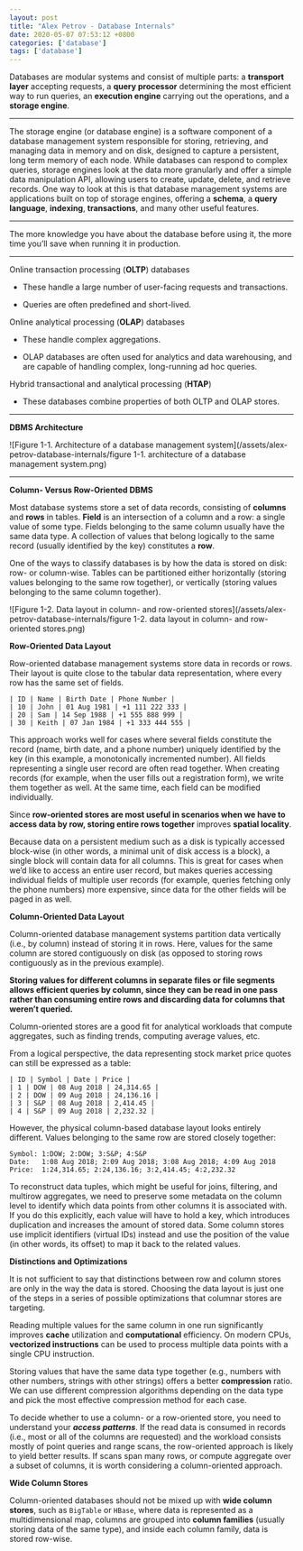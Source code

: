 ```yaml
---
layout: post
title: "Alex Petrov - Database Internals"
date: 2020-05-07 07:53:12 +0800
categories: ['database']
tags: ['database']
---
```


Databases are modular systems and consist of multiple parts: a **transport layer**
accepting requests, a **query processor** determining the most efficient way to
run queries, an **execution engine** carrying out the operations, and a **storage
engine**.

- - -

The storage engine (or database engine) is a software component of a
database management system responsible for storing, retrieving, and
managing data in memory and on disk, designed to capture a persistent, long term
memory of each node. While databases can respond to
complex queries, storage engines look at the data more granularly and offer a
simple data manipulation API, allowing users to create, update, delete, and
retrieve records. One way to look at this is that database management systems
are applications built on top of storage engines, offering a **schema**, a **query
language**, **indexing**, **transactions**, and many other useful features.

- - -

The more knowledge you have about the database before using it, the
more time you’ll save when running it in production.

- - -

Online transaction processing (**OLTP**) databases

- These handle a large number of user-facing requests and transactions.

- Queries are often predefined and short-lived.

Online analytical processing (**OLAP**) databases

- These handle complex aggregations.

- OLAP databases are often used for analytics and data warehousing, and are capable of handling complex, long-running ad hoc queries.

Hybrid transactional and analytical processing (**HTAP**)

- These databases combine properties of both OLTP and OLAP stores.

- - -

**DBMS Architecture**

![Figure 1-1. Architecture of a database management system](/assets/alex-petrov-database-internals/figure 1-1. architecture of a database management system.png)

- - -

**Column- Versus Row-Oriented DBMS**

Most database systems store a set of data records, consisting of **columns** and
**rows** in tables. **Field** is an intersection of a column and a row: a single value
of some type. Fields belonging to the same column usually have the same
data type. A collection of values that belong logically to the same record (usually identified by the key)
constitutes a **row**.

One of the ways to classify databases is by how the data is stored on disk:
row- or column-wise. Tables can be partitioned either horizontally (storing
values belonging to the same row together), or vertically (storing values
belonging to the same column together).

![Figure 1-2. Data layout in column- and row-oriented stores](/assets/alex-petrov-database-internals/figure 1-2. data layout in column- and row-oriented stores.png)

**Row-Oriented Data Layout**

Row-oriented database management systems store data in records or rows.
Their layout is quite close to the tabular data representation, where every row
has the same set of fields.

```none
| ID | Name | Birth Date | Phone Number |
| 10 | John | 01 Aug 1981 | +1 111 222 333 |
| 20 | Sam | 14 Sep 1988 | +1 555 888 999 |
| 30 | Keith | 07 Jan 1984 | +1 333 444 555 |
```

This approach works well for cases where several fields constitute the record
(name, birth date, and a phone number) uniquely identified by the key (in this
example, a monotonically incremented number). All fields representing a
single user record are often read together. When creating records (for
example, when the user fills out a registration form), we write them together
as well. At the same time, each field can be modified individually.

Since **row-oriented stores are most useful in scenarios when we have to
access data by row, storing entire rows together** improves **spatial locality**.

Because data on a persistent medium such as a disk is typically accessed
block-wise (in other words, a minimal unit of disk access is a block), a single
block will contain data for all columns. This is great for cases when we’d like
to access an entire user record, but makes queries accessing individual fields
of multiple user records (for example, queries fetching only the phone
numbers) more expensive, since data for the other fields will be paged in as
well.

**Column-Oriented Data Layout**

Column-oriented database management systems partition data vertically (i.e.,
by column) instead of storing it in rows. Here, values for the same column
are stored contiguously on disk (as opposed to storing rows contiguously as
in the previous example).

**Storing values for different columns
in separate files or file segments allows efficient queries by column, since
they can be read in one pass rather than consuming entire rows and
discarding data for columns that weren’t queried.**

Column-oriented stores are a good fit for analytical workloads that compute
aggregates, such as finding trends, computing average values, etc.

From a logical perspective, the data representing stock market price quotes
can still be expressed as a table:

```none
| ID | Symbol | Date | Price |
| 1 | DOW | 08 Aug 2018 | 24,314.65 |
| 2 | DOW | 09 Aug 2018 | 24,136.16 |
| 3 | S&P | 08 Aug 2018 | 2,414.45 |
| 4 | S&P | 09 Aug 2018 | 2,232.32 |
```

However, the physical column-based database layout looks entirely different.
Values belonging to the same row are stored closely together:

```none
Symbol: 1:DOW; 2:DOW; 3:S&P; 4:S&P
Date:   1:08 Aug 2018; 2:09 Aug 2018; 3:08 Aug 2018; 4:09 Aug 2018
Price:  1:24,314.65; 2:24,136.16; 3:2,414.45; 4:2,232.32
```

To reconstruct data tuples, which might be useful for joins, filtering, and
multirow aggregates, we need to preserve some metadata on the column level
to identify which data points from other columns it is associated with. If you
do this explicitly, each value will have to hold a key, which introduces
duplication and increases the amount of stored data. Some column stores use
implicit identifiers (virtual IDs) instead and use the position of the value (in
other words, its offset) to map it back to the related values.

**Distinctions and Optimizations**

It is not sufficient to say that distinctions between row and column stores are
only in the way the data is stored. Choosing the data layout is just one of the
steps in a series of possible optimizations that columnar stores are targeting.

Reading multiple values for the same column in one run significantly
improves **cache** utilization and **computational** efficiency. On modern CPUs,
**vectorized instructions** can be used to process multiple data points with a
single CPU instruction.

Storing values that have the same data type together (e.g., numbers with other
numbers, strings with other strings) offers a better **compression** ratio. We can
use different compression algorithms depending on the data type and pick the
most effective compression method for each case.

To decide whether to use a column- or a row-oriented store, you need to
understand your ***access patterns***. If the read data is consumed in records (i.e.,
most or all of the columns are requested) and the workload consists mostly of
point queries and range scans, the row-oriented approach is likely to yield
better results. If scans span many rows, or compute aggregate over a subset of
columns, it is worth considering a column-oriented approach.

**Wide Column Stores**

Column-oriented databases should not be mixed up with **wide column stores**,
such as `BigTable` or `HBase`, where data is represented as a multidimensional
map, columns are grouped into **column families** (usually storing data of the
same type), and inside each column family, data is stored row-wise.


